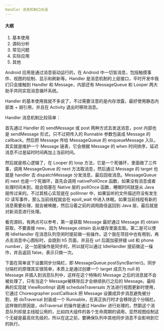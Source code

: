 ```yaml
---
Handler 消息机制口水话
---
```


#### 大纲

1. 基本使用
2. 源码分析
3. 常见问题
4. 实际应用
5. 其他

Android 应用是通过消息驱动运行的，在 Android 中一切皆消息，包括触摸事件、视图的绘制、显示和刷新等。Handler 是消息机制的上层接口，平时开发中我们只会接触到 Handler 和 Message，内部还有 MessageQueue 和 Looper 两大助手共同实现消息循环系统。

Handler 的基本使用我就不多说了，不过需要注意的是内存泄露，最好使用静态内部类 + 弱引用，并且在 Activity 退出时移除消息。

Handler 消息机制比较简单：

首先通过 Handler 的 sendMessage 或 post 两种方式去发送消息，post 内部也是 sendMessage 形式，只不过把传入的 Runnable 参数包装成 Message 的 callback。然后把 Message 传给 MessageQueue 的 enqueueMessage 入队，其实就是维护一个 Message 链表，它会根据 Message 的 when 时间排序，延迟消息不过是延时时间再加上当前时间。

然后就是核心逻辑了，在 Looper 的 loop 方法，它是一个死循环，里面做了三件事，调用 MessageQueue 的 next 方法取消息，然后通过 Message 的 target 也就是 handler 去 dispatchMessage 分发消息，最后回收消息。MessageQueue 的 next 也是一个死循环，首先会调用 nativePollOnce 函数，如果没有消息或者处理时间未到，就会阻塞在 Native 层的 pollOnce 函数，睡眠时间就是从 Java 层传过来的。不过其核心实现是在 pollInner 中，如果监听的文件描述符没有发生 IO 读写事件，那么当前线程就会在 epoll_wait 中进入休眠。如果当前线程有新的消息需要处理，就会被唤醒，然后沿着之前的调用路径返回到 Java 层，最后就是对新消息进行处理。

看完源码，有两点可以参考，第一是获取 Message 最好通过 Message 的 obtain 获取，不要直接 new，因为 Message.obtain 会从缓存里面去取。第二是可以使用 IdleHandler 在消息队列空闲时提前做一些操作。这个我在项目中也有用到，再点击消息中心图标时，会跳到 h5 页面，并且在 url 后面加密拼接 uid 和 phone number，这一加密操作是同步的，所以就可以通过 IdleHandler 提前做这一操作，并且返回 false，表示只做一次。

下面在简单说下设置同步分隔栏，即 MessageQueue.postSyncBarrier()。同步分隔栏的原理其实很简单，本质上是通过创建一个 target 成员为 null 的 Message 并插入到消息队列中，这样在这个特殊的 Message 之后的消息就不会被处理了，只有当这个 Message被移除后才会继续执行之后的 Message。最经典的实现就 ViewRootImpl 调用 scheduleTraversals 方法进行视图更新时使用，它通过 Choreographer postCallback 把 Message 设置成异步消息避免被分割，把 doTraversal 封装成一个 Runnable，在真正执行时才会移除这个分隔栏。这样做的原因是，doTraversal 的操作是通过 Handler 进行处理的，然鹅这个消息队列却是主线程公用的，比如四大组件的各个生命周期的调用，显然视图绘制这个无疑是最高优先级的，所以在这之前，要确保队列中其他同步消息不会影响到它的执行。
